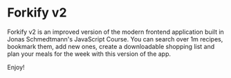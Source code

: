 # Forkify v2
Forkify v2 is an improved version of the modern frontend application built in Jonas Schmedtmann's JavaScript Course. 
You can search over 1m recipes, bookmark them, add new ones, create a downloadable shopping list and plan your meals for the week with this version of the app. 

Enjoy! 
